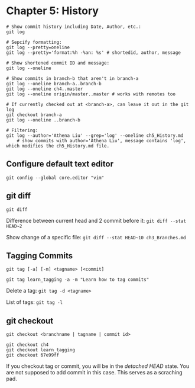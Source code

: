 # Chapter 5: History

```shell
# Show commit history including Date, Author, etc.:
git log

# Sepcify formatting:
git log --pretty=oneline
git log --pretty='format:%h -%an: %s' # shortedid, author, message

# Show shortened commit ID and message:
git log --oneline

# Show commits in branch-b that aren't in branch-a
git log --oneline branch-a..branch-b
git log --oneline ch4..master
git log --oneline origin/master..master # works with remotes too

# If currently checked out at <branch-a>, can leave it out in the git log
git checkout branch-a
git log --oneline ..branch-b

# Filtering:
git log --author='Athena Liu' --grep='log' --oneline ch5_History.md
    # show commits with author='Athena Liu', message contains 'log', which modifies the ch5_History.md file.
```

## Configure default text editor

`git config --global core.editor "vim"`

## git diff

`git diff`

Difference between current head and 2 commit before it:
`git diff --stat HEAD~2`

Show change of a specific file:
`git diff --stat HEAD~10 ch3_Branches.md`

## Tagging Commits

`git tag [-a] [-m] <tagname> [<commit]`

`git tag learn_tagging -a -m "Learn how to tag commits"`

Delete a tag:
`git tag -d <tagname>`

List of tags:
`git tag -l`

## git checkout

```shell
git checkout <branchname | tagname | commit id>

git checkout ch4
git checkout learn_tagging
git checkout 67e99ff
```

If you checkout tag or commit, you will be in the _detached HEAD_ state. You are not supposed to add commit in this case. This serves as a scraching pad.
